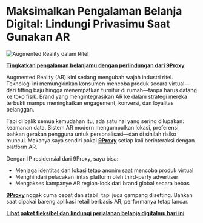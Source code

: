 # Maksimalkan Pengalaman Belanja Digital: Lindungi Privasimu Saat Gunakan AR

![Augmented Reality dalam Ritel](https://rockpaperreality.com/wp-content/uploads/ar-retail.jpg)

**[Tingkatkan pengalaman belanjamu dengan perlindungan dari 9Proxy](https://the9proxy.short.gy/github-homepage-lily555)**

Augmented Reality (AR) kini sedang mengubah wajah industri ritel. Teknologi ini memungkinkan konsumen mencoba produk secara virtual—dari fitting baju hingga menempatkan furnitur di rumah—tanpa harus datang ke toko fisik. Brand yang mengintegrasikan AR ke dalam strategi mereka terbukti mampu meningkatkan engagement, konversi, dan loyalitas pelanggan.

Tapi di balik semua kemudahan itu, ada satu hal yang sering dilupakan: keamanan data. Sistem AR modern mengumpulkan lokasi, preferensi, bahkan gerakan pengguna untuk personalisasi—dan di sinilah risiko muncul. Makanya saya sendiri pakai **[9Proxy](https://the9proxy.short.gy/github-homepage-lily555)** setiap kali berinteraksi dengan platform AR.

Dengan IP residensial dari 9Proxy, saya bisa:

- Menjaga identitas dan lokasi tetap anonim saat mencoba produk virtual
- Menghindari pelacakan lintas platform oleh third-party advertiser
- Mengakses kampanye AR region-lock dari brand global secara bebas

**[9Proxy](https://the9proxy.short.gy/github-homepage-lily555)** nggak cuma cepat dan stabil, tapi juga gampang disetting. Bahkan saat dipakai bareng aplikasi retail berbasis AR, performanya tetap lancar.

**[Lihat paket fleksibel dan lindungi perjalanan belanja digitalmu hari ini](https://the9proxy.short.gy/github-pricing-lily555)**
